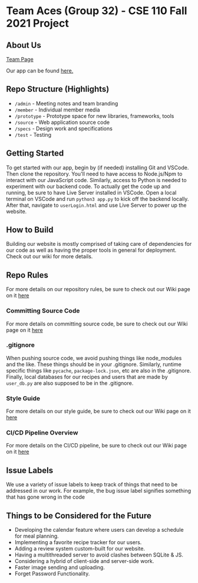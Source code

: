 # Team Aces (Group 32) - CSE 110 Fall 2021 Project

## About Us
[Team Page](admin/team.md)

Our app can be found [here.](https://www.home.cookez.click/userlogin)

## Repo Structure (Highlights)
- `/admin` - Meeting notes and team branding
- `/member` - Individual member media
- `/prototype` - Prototype space for new libraries, frameworks, tools
- `/source` - Web application source code
- `/specs` - Design work and specifications
- `/test` - Testing 

## Getting Started

To get started with our app, begin by (if needed) installing Git and VSCode. Then clone the repository. You'll need to have access to Node.js/Npm to interact with our JavaScript code. Similarly, access to Python is needed to experiment with our backend code. To actually get the code up and running, be sure to have Live Server installed in VSCode. Open a local terminal on VSCode and run `python3 app.py` to kick off the backend locally. After that, navigate to `userLogin.html` and use Live Server to power up the website.

## How to Build

Building our website is mostly comprised of taking care of dependencies for our code as well as having the proper tools in general for deployment. Check out our wiki for more details.

## Repo Rules

For more details on our repository rules, be sure to check out our Wiki page on it [here](https://github.com/cse110-fa21-group32/cse110-fa21-group32/wiki/Repo-Rules)

### Committing Source Code

For more details on committing source code, be sure to check out our Wiki page on it [here](https://github.com/cse110-fa21-group32/cse110-fa21-group32/wiki/Repo-Rules#commit)

### .gitignore

When pushing source code, we avoid pushing things like node_modules and the like. These things should be in your .gitignore. Similarly, runtime specific things like `pycache`, `package-lock.json`, etc are also in the .gitignore. Finally, local databases for our recipes and users that are made by `user_db.py` are also supposed to be in the .gitignore.

### Style Guide

For more details on our style guide, be sure to check out our Wiki page on it [here](https://github.com/cse110-fa21-group32/cse110-fa21-group32/wiki/Style-Guide)

### CI/CD Pipeline Overview

For more details on the CI/CD pipeline, be sure to check out our Wiki page on it [here](https://github.com/cse110-fa21-group32/cse110-fa21-group32/wiki/Pipeline)

## Issue Labels

We use a variety of issue labels to keep track of things that need to be addressed in our work. For example, the bug issue label signifies something that has gone wrong in the code 

## Things to be Considered for the Future
- Developing the calendar feature where users can develop a schedule for meal planning.
- Implementing a favorite recipe tracker for our users.
- Adding a review system custom-built for our website.
- Having a multithreaded server to avoid clashes between SQLite & JS.
- Considering a hybrid of client-side and server-side work.
- Faster image sending and uploading.
- Forget Password Functionality.
